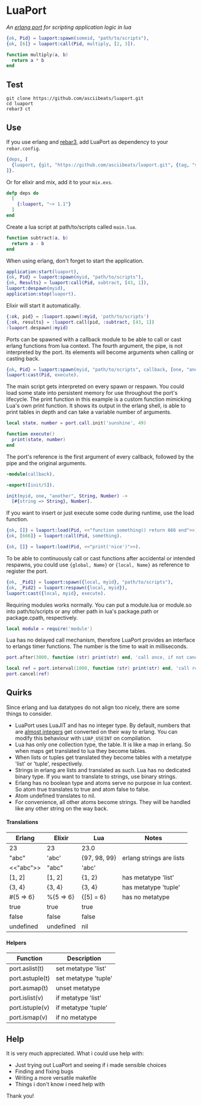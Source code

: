 # LuaPort
*An [erlang port](http://erlang.org/doc/tutorial/c_port.html) for scripting application logic in lua*
```erlang
{ok, Pid} = luaport:spawn(someid, "path/to/scripts"),
{ok, [6]} = luaport:call(Pid, multiply, [2, 3]).
```
```lua
function multiply(a, b)
  return a * b
end
```

## Test
```
git clone https://github.com/asciibeats/luaport.git
cd luaport
rebar3 ct
```

## Use
If you use erlang and [rebar3](https://www.rebar3.org), add LuaPort as dependency to your `rebar.config`.
```erlang
{deps, [
  {luaport, {git, "https://github.com/asciibeats/luaport.git", {tag, "v1.1.0"}}}
]}.
```
Or for elixir and mix, add it to your `mix.exs`.
```elixir
defp deps do
  [
    {:luaport, "~> 1.1"}
  ]
end
```
Create a lua script at path/to/scripts called `main.lua`.
```lua
function subtract(a, b)
  return a - b
end
```
When using erlang, don't forget to start the application.
```erlang
application:start(luaport),
{ok, Pid} = luaport:spawn(myid, "path/to/scripts"),
{ok, Results} = luaport:call(Pid, subtract, [43, 1]),
luaport:despawn(myid),
application:stop(luaport).
```
Elixir will start it automatically.
```elixir
{:ok, pid} = :luaport.spawn(:myid, 'path/to/scripts')
{:ok, results} = :luaport.call(pid, :subtract, [43, 1])
:luaport.despawn(:myid)
```
Ports can be spawned with a callback module to be able to call or cast erlang functions from lua context. The fourth argument, the pipe, is not interpreted by the port. Its elements will become arguments when calling or casting back.
```erlang
{ok, Pid} = luaport:spawn(myid, "path/to/scripts", callback, [one, "another"]),
luaport:cast(Pid, execute).
```
The main script gets interpreted on every spawn or respawn. You could load some state into persistent memory for use throughout the port's lifecycle. The print function in this example is a custom function mimicking Lua's own print function. It shows its output in the erlang shell, is able to print tables in depth and can take a variable number of arguments.
```lua
local state, number = port.call.init('sunshine', 49)

function execute()
  print(state, number)
end
```
The port's reference is the first argument of every callback, followed by the pipe and the original arguments.
```erlang
-module(callback).

-export([init/5]).

init(myid, one, "another", String, Number) ->
  [#{string => String}, Number].
```
If you want to insert or just execute some code during runtime, use the load function.
```erlang
{ok, []} = luaport:load(Pid, <<"function something() return 666 end">>),
{ok, [666]} = luaport:call(Pid, something).
```
```erlang
{ok, []} = luaport:load(Pid, <<"print('nice')">>).
```
To be able to continuously call or cast functions after accidental or intended respawns, you could use `{global, Name}` or `{local, Name}` as reference to register the port.
```erlang
{ok, _Pid1} = luaport:spawn({local, myid}, "path/to/scripts"),
{ok, _Pid2} = luaport:respawn({local, myid}),
luaport:cast({local, myid}, execute).
```
Requiring modules works normally. You can put a module.lua or module.so into path/to/scripts or any other path in lua's package.path or package.cpath, respectively.
```lua
local module = require('module')
```
Lua has no delayed call mechanism, therefore LuaPort provides an interface to erlangs timer functions. The number is the time to wait in milliseconds.
```lua
port.after(3000, function (str) print(str) end, 'call once, if not canceled')
```
```lua
local ref = port.interval(1000, function (str) print(str) end, 'call repeatedly until canceled')
port.cancel(ref)
```

## Quirks
Since erlang and lua datatypes do not align too nicely, there are some things to consider.

- LuaPort uses LuaJIT and has no integer type. By default, numbers that are [almost integers](c_src/luaport.c#L49-L57) get converted on their way to erlang. You can modify this behaviour with `LUAP_USEINT` on compilation.
- Lua has only one collection type, the table. It is like a map in erlang. So when maps get translated to lua they become tables. 
- When lists or tuples get translated they become tables with a metatype 'list' or 'tuple', respectively.
- Strings in erlang are lists and translated as such. Lua has no dedicated binary type. If you want to translate to strings, use binary strings.
- Erlang has no boolean type and atoms serve no purpose in lua context. So atom true translates to true and atom false to false.
- Atom undefined translates to nil.
- For convenience, all other atoms become strings. They will be handled like any other string on the way back.

#### Translations
| Erlang | Elixir | Lua | Notes |
| --- | --- | --- | --- |
| 23 | 23 | 23.0 | |
| "abc" | 'abc' | {97, 98, 99} | erlang strings are lists |
| <<"abc">> | "abc" | 'abc' | |
| \[1, 2] | \[1, 2] | {1, 2} | has metatype 'list' |
| {3, 4} | {3, 4} | {3, 4} | has metatype 'tuple' |
| #{5 => 6} | %{5 => 6} | {\[5] = 6} | has no metatype |
| true | true | true | |
| false | false | false | |
| undefined | undefined | nil | |

#### Helpers
| Function | Description |
| --- | --- |
| port.aslist(t) | set metatype 'list' |
| port.astuple(t) | set metatype 'tuple' |
| port.asmap(t) | unset metatype |
| port.islist(v) | if metatype 'list' |
| port.istuple(v) | if metatype 'tuple' |
| port.ismap(v) | if no metatype |

## Help
It is very much appreciated. What i could use help with:

- Just trying out LuaPort and seeing if i made sensible choices
- Finding and fixing bugs
- Writing a more versatile makefile
- Things i don't know i need help with

Thank you!
